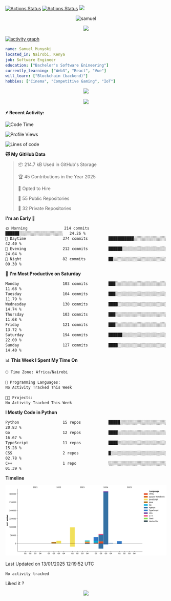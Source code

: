 [![Actions Status](https://github.com/guilyx/guilyx/workflows/wakatime-stats/badge.svg)](https://github.com/samuelmunyoki/samuelmunyoki/actions)
[![Actions Status](https://github.com/guilyx/guilyx/workflows/update-gh-activity/badge.svg)](https://github.com/samuelmunyoki/samuelmunyoki/actions)
![](https://visitor-badge.glitch.me/badge?page_id=samuelmunyoki.samuelmunyoki)

<!-- <p align="center">
<img alt="loficity" width="600px" src="https://github.com/HyunCafe/HyunCafe/raw/main/assests/loficity.gif"</img>
</p> -->

<p align="center">
  <img src="https://socialify.git.ci/samuelmunyoki/samuelmunyoki/image?font=Source%20Code%20Pro&forks=1&issues=1&language=1&name=1&owner=1&pattern=Plus&pulls=1&stargazers=1&theme=Dark" alt="samuel" width="700" height="300" />
</p>



<p align="center">
  <img alig src="https://github-profile-trophy.vercel.app/?username=samuelmunyoki&theme=onedark&column=-1" />
</p>

[![activity graph](https://github-readme-activity-graph.vercel.app/graph?username=samuelmunyoki&theme=github-dark-dimmed&custom_title=Samuel's%20Activity%20Graph&hide_border=true)](https://github.com/ashutosh00710/github-readme-activity-graph)

```yaml
name: Samuel Munyoki
located_in: Nairobi, Kenya
job: Software Engineer 
education: ["Bachelor's Software Enineering"]
currently_learning: ["Web3", "React", "Vue"]
will_learn: ["Blockchain (backend)"]
hobbies: ["Cinema", "Competitive Gaming", "IoT"]
```

<p align="center">
  <img src="https://spotify-github-profile.vercel.app/api/view?uid=11147618695&cover_image=true&theme=novatorem&show_offline=true&background_color=121212&interchange=false&bar_color=53b14f&bar_color_cover=false">
</p>

<p align="center">
  <img src="https://spotify-recently-played-readme.vercel.app/api?user=11147618695&count=5">
</p>


**:zap: Recent Activity:**

<!--START_SECTION:activity-->

<!--END_SECTION:activity-->

<!--START_SECTION:waka-->
![Code Time](http://img.shields.io/badge/Code%20Time-0%20secs-blue)

![Profile Views](http://img.shields.io/badge/Profile%20Views-0-blue)

![Lines of code](https://img.shields.io/badge/From%20Hello%20World%20I%27ve%20Written-563.3%20thousand%20lines%20of%20code-blue)

**🐱 My GitHub Data** 

> 📦 214.7 kB Used in GitHub's Storage 
 > 
> 🏆 45 Contributions in the Year 2025
 > 
> 💼 Opted to Hire
 > 
> 📜 55 Public Repositories 
 > 
> 🔑 32 Private Repositories 
 > 
**I'm an Early 🐤** 

```text
🌞 Morning                214 commits         ██████░░░░░░░░░░░░░░░░░░░   24.26 % 
🌆 Daytime                374 commits         ███████████░░░░░░░░░░░░░░   42.40 % 
🌃 Evening                212 commits         ██████░░░░░░░░░░░░░░░░░░░   24.04 % 
🌙 Night                  82 commits          ██░░░░░░░░░░░░░░░░░░░░░░░   09.30 % 
```
📅 **I'm Most Productive on Saturday** 

```text
Monday                   103 commits         ███░░░░░░░░░░░░░░░░░░░░░░   11.68 % 
Tuesday                  104 commits         ███░░░░░░░░░░░░░░░░░░░░░░   11.79 % 
Wednesday                130 commits         ████░░░░░░░░░░░░░░░░░░░░░   14.74 % 
Thursday                 103 commits         ███░░░░░░░░░░░░░░░░░░░░░░   11.68 % 
Friday                   121 commits         ███░░░░░░░░░░░░░░░░░░░░░░   13.72 % 
Saturday                 194 commits         ██████░░░░░░░░░░░░░░░░░░░   22.00 % 
Sunday                   127 commits         ████░░░░░░░░░░░░░░░░░░░░░   14.40 % 
```


📊 **This Week I Spent My Time On** 

```text
🕑︎ Time Zone: Africa/Nairobi

💬 Programming Languages: 
No Activity Tracked This Week

🐱‍💻 Projects: 
No Activity Tracked This Week
```

**I Mostly Code in Python** 

```text
Python                   15 repos            █████░░░░░░░░░░░░░░░░░░░░   20.83 % 
Go                       12 repos            ████░░░░░░░░░░░░░░░░░░░░░   16.67 % 
TypeScript               11 repos            ████░░░░░░░░░░░░░░░░░░░░░   15.28 % 
CSS                      2 repos             █░░░░░░░░░░░░░░░░░░░░░░░░   02.78 % 
C++                      1 repo              ░░░░░░░░░░░░░░░░░░░░░░░░░   01.39 % 
```



**Timeline**

![Lines of Code chart](https://raw.githubusercontent.com/samuelmunyoki/samuelmunyoki/main/assets/bar_graph.png)


 Last Updated on 13/01/2025 12:19:52 UTC
<!--END_SECTION:waka-->

<!--START_SECTION:waka-simple-->

```text
No activity tracked
```

<!--END_SECTION:waka-simple-->

Liked it ?

<p align="center">
  <img src="https://capsule-render.vercel.app/api?type=waving&color=gradient&height=60&section=footer"/>
</p>
